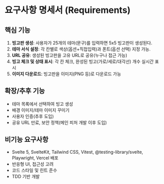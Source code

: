 # 요구사항 명세서 (Requirements)

## 핵심 기능

1. **빙고판 생성**: 사용자가 25개의 테마(문구)를 입력하면 5x5 빙고판이 생성된다.
2. **테마 서식 설정**: 각 칸별로 색상(옵션+직접입력)과 폰트(옵션 선택) 지정 가능.
3. **URL 공유**: 생성된 빙고판을 고유 URL로 공유(누구나 접근 가능)
4. **빙고 체크 및 상태 표시**: 각 칸 체크, 완성된 빙고(가로/세로/대각선) 개수 실시간 표시
5. **이미지 다운로드**: 빙고판을 이미지(PNG 등)로 다운로드 가능

## 확장/추후 기능

- 테마 목록에서 선택하여 빙고 생성
- 배경 이미지/테마 이미지 꾸미기
- 사용자 인증(추후 도입)
- 공유 URL 만료, 보안 정책(메인 피처 개발 이후 도입)

## 비기능 요구사항

- Svelte 5, SvelteKit, Tailwind CSS, Vitest, @testing-library/svelte, Playwright, Vercel 배포
- 반응형 UI, 접근성 고려
- 코드 스타일 및 린트 준수
- TDD 기반 개발
